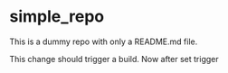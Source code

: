 # simple_repo

This is a dummy repo with only a README.md file.

This change should trigger a build.
Now after set trigger
